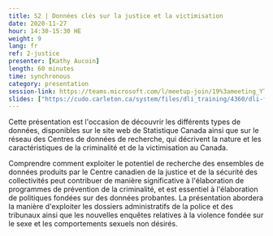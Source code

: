 ```yaml
---
title: S2 | Données clés sur la justice et la victimisation
date: 2020-11-27
hour: 14:30-15:30 HE
weight: 9
lang: fr
ref: 2-justice
presenter: [Kathy Aucoin]
length: 60 minutes
time: synchronous
category: presentation
session-link: https://teams.microsoft.com/l/meetup-join/19%3ameeting_YTllMWFiOGUtZDM4Yi00ODQyLTg4ZjAtYzFiMzdlMzNjNmVj%40thread.v2/0?context=%7b%22Tid%22%3a%22258f1f99-ee3d-42c7-bfc5-7af1b2343e02%22%2c%22Oid%22%3a%22453f2523-0463-455c-94fd-041235866d35%22%7d
slides: ["https://cudo.carleton.ca/system/files/dli_training/4360/dli-fre.pptx","https://cudo.carleton.ca/system/files/dli_training/4360/ressources-de-données-en-ligne-du-ccsj-2019.docx"]
---
```


Cette présentation est l'occasion de découvrir les différents types de données, disponibles sur le site web de Statistique Canada ainsi que sur le réseau des Centres de données de recherche, qui décrivent la nature et les caractéristiques de la criminalité et de la victimisation au Canada. <!--more-->

Comprendre comment exploiter le potentiel de recherche des ensembles de données produits par le Centre canadien de la justice et de la sécurité des collectivités peut contribuer de manière significative à l'élaboration de programmes de prévention de la criminalité, et est essentiel à l'élaboration de politiques fondées sur des données probantes. La présentation abordera la manière d'exploiter les dossiers administratifs de la police et des tribunaux ainsi que les nouvelles enquêtes relatives à la violence fondée sur le sexe et les comportements sexuels non désirés.

